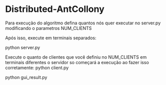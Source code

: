 # Distributed-AntCollony

Para execução do algoritmo defina quantos nós quer executar no server.py modificando o parametros NUM_CLIENTS

Após isso, execute em terminais separados:

python server.py

Execute o quanto de clientes que você definiu no NUM_CLIENTS em terminais diferentes o servidor so começará a execução ao fazer isso corretamente:
python client.py

python gui_result.py
